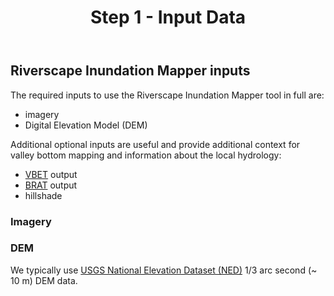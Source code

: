 ﻿---
title: Step 1 - Input Data
weight: 1
---

## Riverscape Inundation Mapper inputs

The required inputs to use the Riverscape Inundation Mapper tool in full are:
- imagery
- Digital Elevation Model (DEM)

Additional optional inputs are useful and provide additional context for valley bottom mapping and information about the local hydrology:
- [VBET](http://rcat.riverscapes.xyz/Documentation/Version_1.0/VBET.html#toc-valley-bottom-extraction-tool-vbet-) output
- [BRAT](https://brat.riverscapes.xyz/) output
- hillshade

### Imagery

### DEM
We typically use [USGS National Elevation Dataset (NED)](https://viewer.nationalmap.gov/basic/) 1/3 arc second (~ 10 m) DEM data.

